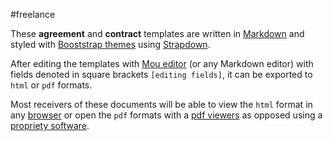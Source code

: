 #freelance

These **agreement** and **contract** templates are written in [Markdown](http://daringfireball.net/projects/markdown/) and styled with [Booststrap themes](http://bootswatch.com/) using [Strapdown](http://strapdownjs.com/).

After editing the templates with [Mou editor](http://mouapp.com/) (or any Markdown editor) with fields denoted in square brackets `[editing fields]`, it can be exported to `html` or `pdf` formats. 

Most receivers of these documents will be able to view the `html` format in any [browser](http://browsehappy.com/) or open the `pdf` formats with a [pdf viewers](http://en.wikipedia.org/wiki/List_of_PDF_software#Viewers) as opposed using a [propriety software](http://www.goldmark.org/netrants/no-word/attach.html#tth_sEc1).
